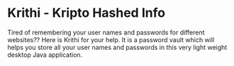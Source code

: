 # Krithi - Kripto Hashed Info
Tired of remembering your user names and passwords for different websites?? Here is Krithi for your help. It is a password vault which will helps you store all your user names and passwords in this very light weight desktop Java application.
